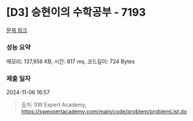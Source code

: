 # [D3] 승현이의 수학공부 - 7193 

[문제 링크](https://swexpertacademy.com/main/code/problem/problemDetail.do?contestProbId=AWksRkI6AR0DFAVE) 

### 성능 요약

메모리: 137,956 KB, 시간: 817 ms, 코드길이: 724 Bytes

### 제출 일자

2024-11-06 16:57



> 출처: SW Expert Academy, https://swexpertacademy.com/main/code/problem/problemList.do